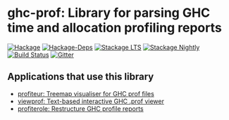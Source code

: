 # ghc-prof: Library for parsing GHC time and allocation profiling reports

[![Hackage](https://img.shields.io/hackage/v/ghc-prof.svg?maxAge=2592000)](https://hackage.haskell.org/package/ghc-prof)
[![Hackage-Deps](https://img.shields.io/hackage-deps/v/ghc-prof.svg?maxAge=2592000)](https://hackage.haskell.org/package/ghc-prof)
[![Stackage LTS](http://stackage.org/package/ghc-prof/badge/lts)](http://stackage.org/lts/package/ghc-prof)
[![Stackage Nightly](http://stackage.org/package/ghc-prof/badge/nightly)](http://stackage.org/nightly/package/ghc-prof)
[![Build Status](https://travis-ci.org/maoe/ghc-prof.svg?branch=master)](https://travis-ci.org/maoe/ghc-prof)
[![Gitter](https://img.shields.io/gitter/room/maoe/ghc-prof.svg?maxAge=2592000)](https://gitter.im/maoe/ghc-prof)

## Applications that use this library

* [profiteur: Treemap visualiser for GHC prof files](https://hackage.haskell.org/package/profiteur)
* [viewprof: Text-based interactive GHC .prof viewer](https://hackage.haskell.org/package/viewprof)
* [profiterole: Restructure GHC profile reports](https://hackage.haskell.org/package/profiterole)
